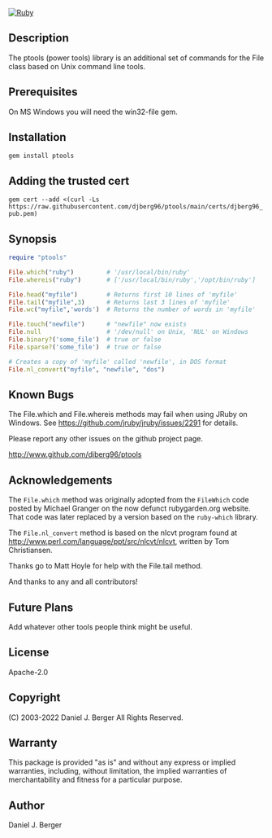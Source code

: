 [![Ruby](https://github.com/djberg96/ptools/actions/workflows/ruby.yml/badge.svg)](https://github.com/djberg96/ptools/actions/workflows/ruby.yml)

## Description
The ptools (power tools) library is an additional set of commands for the
File class based on Unix command line tools.
   
## Prerequisites
On MS Windows you will need the win32-file gem.

## Installation
`gem install ptools`

## Adding the trusted cert
`gem cert --add <(curl -Ls https://raw.githubusercontent.com/djberg96/ptools/main/certs/djberg96_pub.pem)`

## Synopsis
```ruby
require "ptools"

File.which("ruby")         # '/usr/local/bin/ruby'
File.whereis("ruby")       # ['/usr/local/bin/ruby','/opt/bin/ruby']

File.head("myfile")        # Returns first 10 lines of 'myfile'
File.tail("myfile",3)      # Returns last 3 lines of 'myfile'
File.wc("myfile",'words')  # Returns the number of words in 'myfile'

File.touch("newfile")      # "newfile" now exists
File.null                  # '/dev/null' on Unix, 'NUL' on Windows
File.binary?('some_file')  # true or false
File.sparse?('some_file')  # true or false

# Creates a copy of 'myfile' called 'newfile', in DOS format
File.nl_convert("myfile", "newfile", "dos")
```
   
## Known Bugs
The File.which and File.whereis methods may fail when using JRuby on Windows.
See https://github.com/jruby/jruby/issues/2291 for details.

Please report any other issues on the github project page.

http://www.github.com/djberg96/ptools

## Acknowledgements
The `File.which` method was originally adopted from the `FileWhich` code posted
by Michael Granger on the now defunct rubygarden.org website. That code was
later replaced by a version based on the `ruby-which` library.

The `File.nl_convert` method is based on the nlcvt program found at
http://www.perl.com/language/ppt/src/nlcvt/nlcvt, written by Tom Christiansen.
    
Thanks go to Matt Hoyle for help with the File.tail method.

And thanks to any and all contributors!

## Future Plans
Add whatever other tools people think might be useful.
   
## License
Apache-2.0
    
## Copyright
(C) 2003-2022 Daniel J. Berger
All Rights Reserved.
    
## Warranty
This package is provided "as is" and without any express or
implied warranties, including, without limitation, the implied
warranties of merchantability and fitness for a particular purpose.

## Author
Daniel J. Berger
